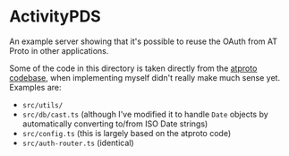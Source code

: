 # ActivityPDS

An example server showing that it's possible to reuse the OAuth from AT Proto in other applications.

Some of the code in this directory is taken directly from the [atproto codebase](https://github.com/bluesky-social/atproto), when implementing myself didn't really make much sense yet. Examples are:
- `src/utils/`
- `src/db/cast.ts` (although I've modified it to handle `Date` objects by automatically converting to/from ISO Date strings)
- `src/config.ts` (this is largely based on the atproto code)
- `src/auth-router.ts` (identical)